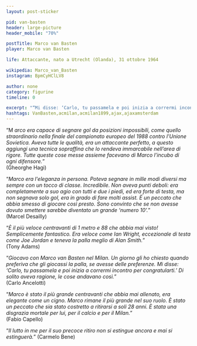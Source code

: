 ```yaml
---
layout: post-sticker

pid: van-basten
header: large-picture
header_mobile: "70%"

postTitle: Marco van Basten
player: Marco van Basten

life: Attaccante, nato a Utrecht (Olanda), 31 ottobre 1964

wikipedia: Marco_van_Basten
instagram: BpmCyHClLV8

author: none
category: figurine
timeline: 0

excerpt: "“Mi disse: ‘Carlo, tu passamela e poi inizia a corrermi incontro per congratularti.’ Di solito aveva ragione, le cose andavano così.” (@MrAncelotti)"
hashtags: VanBasten,acmilan,acmilan1899,ajax,ajaxamsterdam
---
```

“M _arco era capace di segnare gol da posizioni impossibili, come quello straordinario nella finale del campionato europeo del 1988 contro l'Unione Sovietica. Aveva tutte le qualità, era un attaccante perfetto, a questo aggiungi una tecnica sopraffina che lo rendeva immarcabile nell’area di rigore. Tutte queste cose messe assieme facevano di Marco l’incubo di ogni difensore._”  
(Gheorghe Hagi)

“_Marco era l'eleganza in persona. Poteva segnare in mille modi diversi ma sempre con un tocco di classe. Incredibile. Non aveva punti deboli: era completamente a suo agio con tutti e due i piedi, ed era forte di testa, ma non segnava solo gol, era in grado di fare molti assist. È un peccato che abbia smesso di giocare così presto. Sono convinto che se non avesse dovuto smettere sarebbe diventato un grande ‘numero 10’._”  
(Marcel Desailly)

“_È il più veloce centravanti di 1 metro e 88 che abbia mai visto! Semplicemente fantastico. Era veloce come Ian Wright, eccezionale di testa come Joe Jordan e teneva la palla meglio di Alan Smith._”  
(Tony Adams)

“_Giocavo con Marco van Basten nel Milan. Un giorno gli ho chiesto quando preferiva che gli giocassi la palla, se avesse delle preferenze. Mi disse: ‘Carlo, tu passamela e poi inizia a corrermi incontro per congratularti.’ Di solito aveva ragione, le cose andavano così._”  
(Carlo Ancelotti)

“_Marco è stato il più grande centravanti che abbia mai allenato, era elegante come un cigno. Marco rimane il più grande nel suo ruolo. È stato un peccato che sia stato costretto a ritirarsi a soli 28 anni. È stata una disgrazia mortale per lui, per il calcio e per il Milan._”  
(Fabio Capello)

“_Il lutto in me per il suo precoce ritiro non si estingue ancora e mai si estinguerà._”   (Carmelo Bene)
